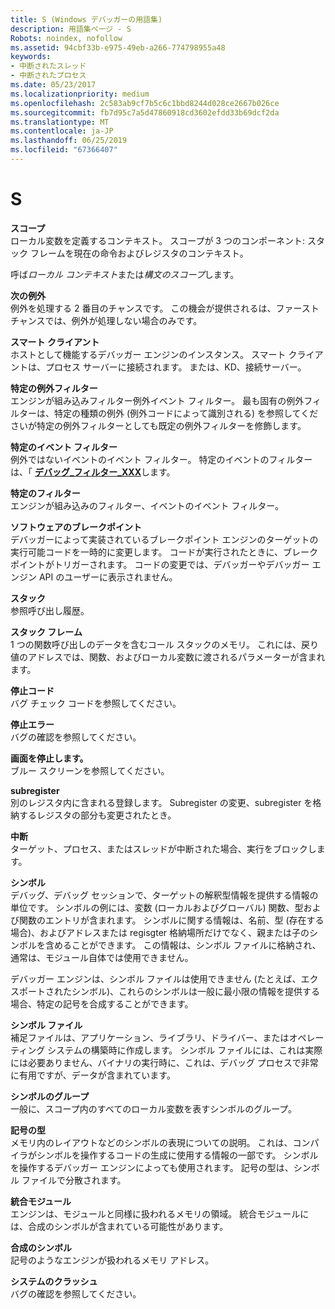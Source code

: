 ```yaml
---
title: S (Windows デバッガーの用語集)
description: 用語集ページ - S
Robots: noindex, nofollow
ms.assetid: 94cbf33b-e975-49eb-a266-774798955a48
keywords:
- 中断されたスレッド
- 中断されたプロセス
ms.date: 05/23/2017
ms.localizationpriority: medium
ms.openlocfilehash: 2c583ab9cf7b5c6c1bbd8244d028ce2667b026ce
ms.sourcegitcommit: fb7d95c7a5d47860918cd3602efdd33b69dcf2da
ms.translationtype: MT
ms.contentlocale: ja-JP
ms.lasthandoff: 06/25/2019
ms.locfileid: "67366407"
---
```

# <a name="s"></a>S


<span id="scope"></span><span id="SCOPE"></span>**スコープ**  
ローカル変数を定義するコンテキスト。 スコープが 3 つのコンポーネント: スタック フレームを現在の命令およびレジスタのコンテキスト。

呼ば*ローカル コンテキスト*または*構文のスコープ*します。

<span id="second_chance_exception"></span><span id="SECOND_CHANCE_EXCEPTION"></span>**次の例外**  
例外を処理する 2 番目のチャンスです。 この機会が提供されるは、ファースト チャンスでは、例外が処理しない場合のみです。

<span id="smart_client"></span><span id="SMART_CLIENT"></span>**スマート クライアント**  
ホストとして機能するデバッガー エンジンのインスタンス。 スマート クライアントは、プロセス サーバーに接続されます。 または、KD、接続サーバー。

<span id="specific_exception_filter"></span><span id="SPECIFIC_EXCEPTION_FILTER"></span>**特定の例外フィルター**  
エンジンが組み込みフィルター例外イベント フィルター。 最も固有の例外フィルターは、特定の種類の例外 (例外コードによって識別される) を参照してくださいが特定の例外フィルターとしても既定の例外フィルターを修飾します。

<span id="specific_event_filter"></span><span id="SPECIFIC_EVENT_FILTER"></span>**特定のイベント フィルター**  
例外ではないイベントのイベント フィルター。 特定のイベントのフィルターは、「 [**デバッグ\_フィルター\_XXX**](https://docs.microsoft.com/windows-hardware/drivers/debugger/debug-filter-xxx)します。

<span id="specific_filter"></span><span id="SPECIFIC_FILTER"></span>**特定のフィルター**  
エンジンが組み込みのフィルター、イベントのイベント フィルター。

<span id="software_breakpoint"></span><span id="SOFTWARE_BREAKPOINT"></span>**ソフトウェアのブレークポイント**  
デバッガーによって実装されているブレークポイント エンジンのターゲットの実行可能コードを一時的に変更します。 コードが実行されたときに、ブレークポイントがトリガーされます。 コードの変更では、デバッガーやデバッガー エンジン API のユーザーに表示されません。

<span id="stack"></span><span id="STACK"></span>**スタック**  
参照呼び出し履歴。

<span id="stack_frame"></span><span id="STACK_FRAME"></span>**スタック フレーム**  
1 つの関数呼び出しのデータを含むコール スタックのメモリ。 これには、戻り値のアドレスでは、関数、およびローカル変数に渡されるパラメーターが含まれます。

<span id="stop_code"></span><span id="STOP_CODE"></span>**停止コード**  
バグ チェック コードを参照してください。

<span id="stop_error"></span><span id="STOP_ERROR"></span>**停止エラー**  
バグの確認を参照してください。

<span id="stop_screen"></span><span id="STOP_SCREEN"></span>**画面を停止します。**  
ブルー スクリーンを参照してください。

<span id="subregister"></span><span id="SUBREGISTER"></span>**subregister**  
別のレジスタ内に含まれる登録します。 Subregister の変更、subregister を格納するレジスタの部分も変更されたとき。

<span id="suspended"></span><span id="SUSPENDED"></span>**中断**  
ターゲット、プロセス、またはスレッドが中断された場合、実行をブロックします。

<span id="symbol"></span><span id="SYMBOL"></span>**シンボル**  
デバッグ、デバッグ セッションで、ターゲットの解釈型情報を提供する情報の単位です。 シンボルの例には、変数 (ローカルおよびグローバル) 関数、型および関数のエントリが含まれます。 シンボルに関する情報は、名前、型 (存在する場合)、およびアドレスまたは regisgter 格納場所だけでなく、親または子のシンボルを含めることができます。 この情報は、シンボル ファイルに格納され、通常は、モジュール自体では使用できません。

デバッガー エンジンは、シンボル ファイルは使用できません (たとえば、エクスポートされたシンボル)、これらのシンボルは一般に最小限の情報を提供する場合、特定の記号を合成することができます。

<span id="symbol_file"></span><span id="SYMBOL_FILE"></span>**シンボル ファイル**  
補足ファイルは、アプリケーション、ライブラリ、ドライバー、またはオペレーティング システムの構築時に作成します。 シンボル ファイルには、これは実際には必要ありません、バイナリの実行時に、これは、デバッグ プロセスで非常に有用ですが、データが含まれています。

<span id="symbol_group"></span><span id="SYMBOL_GROUP"></span>**シンボルのグループ**  
一般に、スコープ内のすべてのローカル変数を表すシンボルのグループ。

<span id="symbol_type"></span><span id="SYMBOL_TYPE"></span>**記号の型**  
メモリ内のレイアウトなどのシンボルの表現についての説明。 これは、コンパイラがシンボルを操作するコードの生成に使用する情報の一部です。 シンボルを操作するデバッガー エンジンによっても使用されます。 記号の型は、シンボル ファイルで分散されます。

<span id="synthetic_module"></span><span id="SYNTHETIC_MODULE"></span>**統合モジュール**  
エンジンは、モジュールと同様に扱われるメモリの領域。 統合モジュールには、合成のシンボルが含まれている可能性があります。

<span id="synthetic_symbol"></span><span id="SYNTHETIC_SYMBOL"></span>**合成のシンボル**  
記号のようなエンジンが扱われるメモリ アドレス。

<span id="system_crash"></span><span id="SYSTEM_CRASH"></span>**システムのクラッシュ**  
バグの確認を参照してください。

 

 





